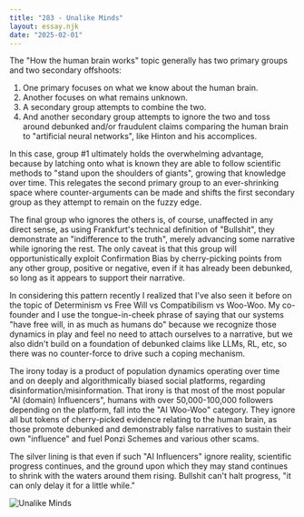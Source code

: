 ```yaml
---
title: "283 - Unalike Minds"
layout: essay.njk
date: "2025-02-01"
---
```


The "How the human brain works" topic generally has two primary groups and two secondary offshoots:

1. One primary focuses on what we know about the human brain.
2. Another focuses on what remains unknown.
3. A secondary group attempts to combine the two.
4. And another secondary group attempts to ignore the two and toss around debunked and/or fraudulent claims comparing the human brain to "artificial neural networks", like Hinton and his accomplices.

In this case, group #1 ultimately holds the overwhelming advantage, because by latching onto what is known they are able to follow scientific methods to "stand upon the shoulders of giants", growing that knowledge over time. This relegates the second primary group to an ever-shrinking space where counter-arguments can be made and shifts the first secondary group as they attempt to remain on the fuzzy edge. 

The final group who ignores the others is, of course, unaffected in any direct sense, as using Frankfurt's technical definition of "Bullshit", they demonstrate an "indifference to the truth", merely advancing some narrative while ignoring the rest. The only caveat is that this group will opportunistically exploit Confirmation Bias by cherry-picking points from any other group, positive or negative, even if it has already been debunked, so long as it appears to support their narrative.

In considering this pattern recently I realized that I've also seen it before on the topic of Determinism vs Free Will vs Compatibilism vs Woo-Woo. My co-founder and I use the tongue-in-cheek phrase of saying that our systems "have free will, in as much as humans do" because we recognize those dynamics in play and feel no need to attach ourselves to a narrative, but we also didn't build on a foundation of debunked claims like LLMs, RL, etc, so there was no counter-force to drive such a coping mechanism.

The irony today is a product of population dynamics operating over time and on deeply and algorithmically biased social platforms, regarding disinformation/misinformation. That irony is that most of the most popular "AI (domain) Influencers", humans with over 50,000-100,000 followers depending on the platform, fall into the "AI Woo-Woo" category. They ignore all but tokens of cherry-picked evidence relating to the human brain, as those promote debunked and demonstrably false narratives to sustain their own "influence" and fuel Ponzi Schemes and various other scams.

The silver lining is that even if such "AI Influencers" ignore reality, scientific progress continues, and the ground upon which they may stand continues to shrink with the waters around them rising. Bullshit can't halt progress, "it can only delay it for a little while."

![Unalike Minds](https://media.licdn.com/dms/image/v2/D5622AQE4gxSwU-OWtA/feedshare-shrink_800/B56ZSqbgltGsAg-/0/1738026126199?e=1741824000&v=beta&t=GMes30v5qHMmoGD8h4ECzm5sF32qPF9aCvL2oIi_J28)